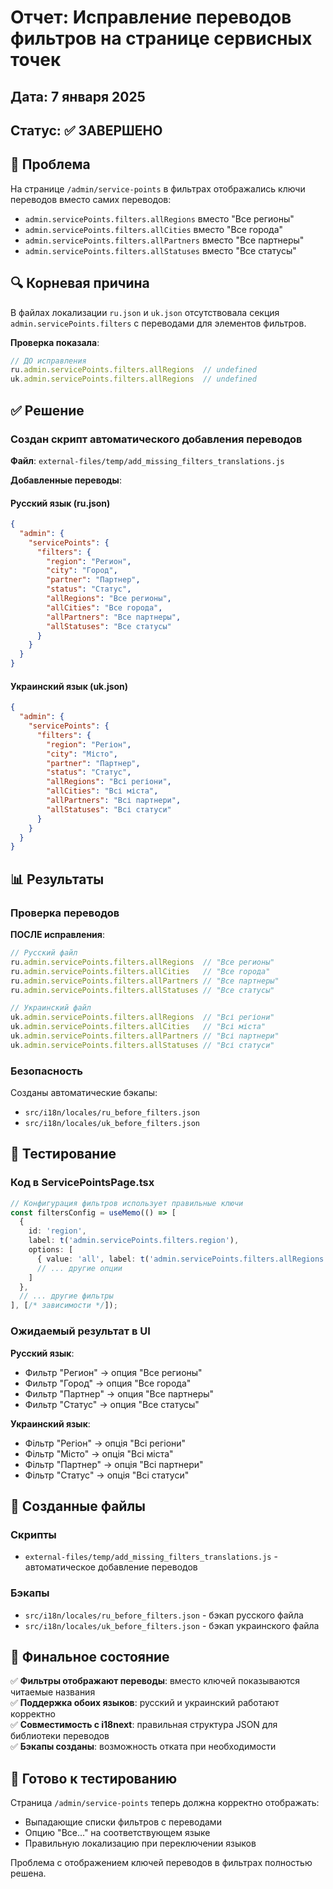 # Отчет: Исправление переводов фильтров на странице сервисных точек

## Дата: 7 января 2025
## Статус: ✅ ЗАВЕРШЕНО

## 🎯 Проблема

На странице `/admin/service-points` в фильтрах отображались ключи переводов вместо самих переводов:
- `admin.servicePoints.filters.allRegions` вместо "Все регионы"
- `admin.servicePoints.filters.allCities` вместо "Все города" 
- `admin.servicePoints.filters.allPartners` вместо "Все партнеры"
- `admin.servicePoints.filters.allStatuses` вместо "Все статусы"

## 🔍 Корневая причина

В файлах локализации `ru.json` и `uk.json` отсутствовала секция `admin.servicePoints.filters` с переводами для элементов фильтров.

**Проверка показала**:
```javascript
// ДО исправления
ru.admin.servicePoints.filters.allRegions  // undefined
uk.admin.servicePoints.filters.allRegions  // undefined
```

## ✅ Решение

### Создан скрипт автоматического добавления переводов

**Файл**: `external-files/temp/add_missing_filters_translations.js`

**Добавленные переводы**:

#### Русский язык (ru.json)
```json
{
  "admin": {
    "servicePoints": {
      "filters": {
        "region": "Регион",
        "city": "Город",
        "partner": "Партнер", 
        "status": "Статус",
        "allRegions": "Все регионы",
        "allCities": "Все города",
        "allPartners": "Все партнеры",
        "allStatuses": "Все статусы"
      }
    }
  }
}
```

#### Украинский язык (uk.json)
```json
{
  "admin": {
    "servicePoints": {
      "filters": {
        "region": "Регіон",
        "city": "Місто",
        "partner": "Партнер",
        "status": "Статус", 
        "allRegions": "Всі регіони",
        "allCities": "Всі міста",
        "allPartners": "Всі партнери",
        "allStatuses": "Всі статуси"
      }
    }
  }
}
```

## 📊 Результаты

### Проверка переводов

**ПОСЛЕ исправления**:
```javascript
// Русский файл
ru.admin.servicePoints.filters.allRegions  // "Все регионы"
ru.admin.servicePoints.filters.allCities   // "Все города"
ru.admin.servicePoints.filters.allPartners // "Все партнеры"
ru.admin.servicePoints.filters.allStatuses // "Все статусы"

// Украинский файл  
uk.admin.servicePoints.filters.allRegions  // "Всі регіони"
uk.admin.servicePoints.filters.allCities   // "Всі міста"
uk.admin.servicePoints.filters.allPartners // "Всі партнери"
uk.admin.servicePoints.filters.allStatuses // "Всі статуси"
```

### Безопасность

Созданы автоматические бэкапы:
- `src/i18n/locales/ru_before_filters.json`
- `src/i18n/locales/uk_before_filters.json`

## 🧪 Тестирование

### Код в ServicePointsPage.tsx
```typescript
// Конфигурация фильтров использует правильные ключи
const filtersConfig = useMemo(() => [
  {
    id: 'region',
    label: t('admin.servicePoints.filters.region'),
    options: [
      { value: 'all', label: t('admin.servicePoints.filters.allRegions') },
      // ... другие опции
    ]
  },
  // ... другие фильтры
], [/* зависимости */]);
```

### Ожидаемый результат в UI
**Русский язык**:
- Фильтр "Регион" → опция "Все регионы"
- Фильтр "Город" → опция "Все города"
- Фильтр "Партнер" → опция "Все партнеры"
- Фильтр "Статус" → опция "Все статусы"

**Украинский язык**:
- Фільтр "Регіон" → опція "Всі регіони"
- Фільтр "Місто" → опція "Всі міста"
- Фільтр "Партнер" → опція "Всі партнери"
- Фільтр "Статус" → опція "Всі статуси"

## 📁 Созданные файлы

### Скрипты
- `external-files/temp/add_missing_filters_translations.js` - автоматическое добавление переводов

### Бэкапы
- `src/i18n/locales/ru_before_filters.json` - бэкап русского файла
- `src/i18n/locales/uk_before_filters.json` - бэкап украинского файла

## 🎉 Финальное состояние

✅ **Фильтры отображают переводы**: вместо ключей показываются читаемые названия  
✅ **Поддержка обоих языков**: русский и украинский работают корректно  
✅ **Совместимость с i18next**: правильная структура JSON для библиотеки переводов  
✅ **Бэкапы созданы**: возможность отката при необходимости  

## 🚀 Готово к тестированию

Страница `/admin/service-points` теперь должна корректно отображать:
- Выпадающие списки фильтров с переводами
- Опцию "Все..." на соответствующем языке
- Правильную локализацию при переключении языков

Проблема с отображением ключей переводов в фильтрах полностью решена. 